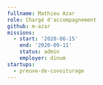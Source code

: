 ```yaml
---
fullname: Mathieu Azar
role: Chargé d'accompagnement
github: m-azar
missions:
  - start: '2020-06-15'
    end: '2020-09-11'
    status: admin
    employer: dinum
startups:
  - preuve-de-covoiturage
---
```

